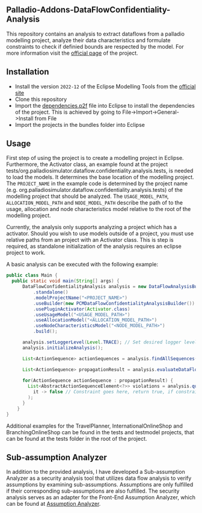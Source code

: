 ## Palladio-Addons-DataFlowConfidentiality-Analysis

This repository contains an analysis to extract dataflows from a palladio modelling project,
analyze their data characteristics and formulate constraints to check if definied bounds are respected by the model.
For more information visit the [official page](https://fluidtrust.ipd.kit.edu/home/) of the project.

## Installation

- Install the version `2022-12` of the Eclipse Modelling Tools from the
  [official site](https://www.eclipse.org/downloads/packages/release/2022-12/r/eclipse-modeling-tools)
- Clone this repository
- Import the [dependencies.p2f](https://raw.githubusercontent.com/PalladioSimulator/Palladio-Addons-DataFlowConfidentiality-Analysis/main/dependencies.p2f) file into Eclipse to install the dependencies of the project.
  This is achieved by going to File->Import->General->Install from File
- Import the projects in the bundles folder into Eclipse

## Usage

First step of using the project is to create a modelling project in Eclipse.
Furthermore, the Activator class,
an example found at the project tests/org.palladiosimulator.dataflow.confidentiality.analysis.tests,
is needed to load the models.
It determines the base location of the modelling project.
The `PROJECT_NAME` in the example code is determined by the project name
(e.g. org.palladiosimulator.dataflow.confidentiality.analysis.tests) of the modelling project that should be analyzed.
The `USAGE_MODEL_PATH`, `ALLOCATION_MODEL_PATH` and `NODE_MODEL_PATH` describe the path of to the usage, allocation and node characteristics model relative to the root of the modelling project.

Currently, the analysis only supports analyzing a project which has a activator.
Should you wish to use models outside of a project, you must use relative paths from an project with an Activator class.
This is step is required, as standalone initialization of the analysis requires an eclipse project to work.

A basic analysis can be executed with the following example:

```java
public class Main {
  public static void main(String[] args) {
      DataFlowConfidentialityAnalysis analysis = new DataFlowAnalysisBuilder()
          .standalone()
          .modelProjectName("<PROJECT_NAME>")
          .useBuilder(new PCMDataFlowConfidentialityAnalysisBuilder())
          .usePluginActivator(Activator.class)
          .useUsageModel("<USAGE_MODEL_PATH>")
          .useAllocationModel("<ALLOCATION_MODEL_PATH>")
          .useNodeCharacteristicsModel("<NODE_MODEL_PATH>")
          .build();

      analysis.setLoggerLevel(Level.TRACE); // Set desired logger level. Level.TRACE provides additional propagation Information
      analysis.initializeAnalysis();

      List<ActionSequence> actionSequences = analysis.findAllSequences();

      List<ActionSequence> propagationResult = analysis.evaluateDataFlows(actionSequences);
      
      for(ActionSequence actionSequence : propagationResult) {
        List<AbstractActionSequenceElement<?>> violations = analysis.queryDataFlow(actionSequence,
          it -> false // Constraint goes here, return true, if constraint is violated
        );
      }
    }
}
```

Additional examples for the TravelPlanner, InternationalOnlineShop and BranchingOnlineShop can be found in the tests and testmodel projects, that can be found at the tests folder in the root of the project.



## Sub-assumption Analyzer

In addition to the provided analysis, I have developed a Sub-assumption Analyzer as a security analysis tool that utilizes data flow analysis to verify assumptions by examining sub-assumptions. Assumptions are only fulfilled if their corresponding sub-assumptions are also fulfilled. The security analysis serves as an adapter for the Front-End Assumption Analyzer, which can be found at [Assumption Analyzer](https://github.com/sneg94/GUI).




